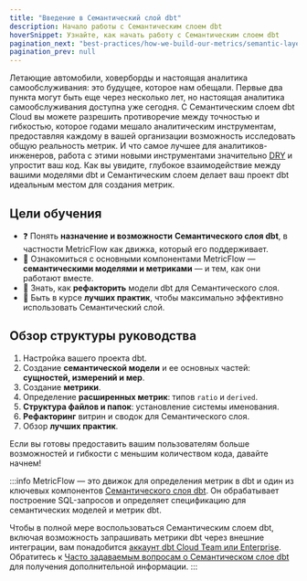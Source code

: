 ```yaml
---
title: "Введение в Семантический слой dbt"
description: Начало работы с Семантическим слоем dbt
hoverSnippet: Узнайте, как начать работу с Семантическим слоем dbt
pagination_next: "best-practices/how-we-build-our-metrics/semantic-layer-2-setup"
pagination_prev: null
---
```


Летающие автомобили, ховерборды и настоящая аналитика самообслуживания: это будущее, которое нам обещали. Первые два пункта могут быть еще через несколько лет, но настоящая аналитика самообслуживания доступна уже сегодня. С Семантическим слоем dbt Cloud вы можете разрешить противоречие между точностью и гибкостью, которое годами мешало аналитическим инструментам, предоставляя каждому в вашей организации возможность исследовать общую реальность метрик. И что самое лучшее для аналитиков-инженеров, работа с этими новыми инструментами значительно [DRY](https://docs.getdbt.com/terms/dry) и упростит ваш код. Как вы увидите, глубокое взаимодействие между вашими моделями dbt и Семантическим слоем делает ваш проект dbt идеальным местом для создания метрик.

## Цели обучения

- ❓ Понять **назначение и возможности** **Семантического слоя dbt**, в частности MetricFlow как движка, который его поддерживает.
- 🧱 Ознакомиться с основными компонентами MetricFlow — **семантическими моделями и метриками** — и тем, как они работают вместе.
- 🔁 Знать, как **рефакторить** модели dbt для Семантического слоя.
- 🏅 Быть в курсе **лучших практик**, чтобы максимально эффективно использовать Семантический слой.

## Обзор структуры руководства

1. Настройка вашего проекта dbt.
2. Создание **семантической модели** и ее основных частей: **сущностей, измерений и мер**.
3. Создание **метрики**.
4. Определение **расширенных метрик**: типов `ratio` и `derived`.
5. **Структура файлов и папок**: установление системы именования.
6. **Рефакторинг** витрин и сводок для Семантического слоя.
7. Обзор **лучших практик**.

Если вы готовы предоставить вашим пользователям больше возможностей и гибкости с меньшим количеством кода, давайте начнем!

:::info
MetricFlow — это движок для определения метрик в dbt и один из ключевых компонентов [Семантического слоя dbt](/docs/use-dbt-semantic-layer/dbt-sl). Он обрабатывает построение SQL-запросов и определяет спецификацию для семантических моделей и метрик dbt.

Чтобы в полной мере воспользоваться Семантическим слоем dbt, включая возможность запрашивать метрики dbt через внешние интеграции, вам понадобится [аккаунт dbt Cloud Team или Enterprise](https://www.getdbt.com/pricing/). Обратитесь к [Часто задаваемым вопросам о Семантическом слое dbt](/docs/use-dbt-semantic-layer/sl-faqs) для получения дополнительной информации.
:::